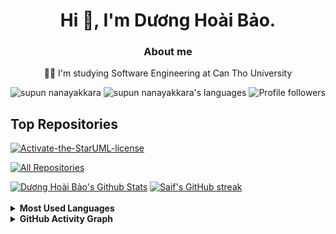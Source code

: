 <h1 align="center">Hi 👋, I'm Dương Hoài Bảo.</h1>
<h3 align="center">About me</h3>
<p align="center">
👨‍🎓 I'm studying Software Engineering at Can Tho University
</p>

<p align="center"> 
 <img src="https://komarev.com/ghpvc/?username=dhoaibao&label=Profile%20views&color=blueviolet&style=flat" alt="supun nanayakkara" /> 
 <img src="https://img.shields.io/badge/Use To Code-C | Java | Javascript | Node | Vue | Git -green.svg" alt="supun nanayakkara's languages" />
 <img alt="Profile followers" src="https://img.shields.io/github/followers/dhoaibao">
</p>


## Top Repositories
[![Activate-the-StarUML-license](https://github-readme-stats.vercel.app/api/pin/?username=dhoaibao&repo=Activate-the-StarUML-license&border_color=7F3FBF&bg_color=0D1117&title_color=C9D1D9&text_color=8B949E&icon_color=7F3FBF)](https://github.com/dhoaibao/Activate-the-StarUML-license) 

<p align="left">
  <a href="https://github.com/dhoaibao?tab=repositories" target="_blank"><img alt="All Repositories" title="All Repositories" src="https://img.shields.io/badge/-All%20Repos-2962FF?style=for-the-badge&logo=koding&logoColor=white"/></a>
</p>


<a> 
  <a href="https://github.com/dhoaibao"><img alt="Dương Hoài Bảo's Github Stats" src="https://denvercoder1-github-readme-stats.vercel.app/api?username=dhoaibao&show_icons=true&count_private=true&theme=react&border_color=7F3FBF&bg_color=0D1117&title_color=F85D7F&icon_color=F8D866" /></a>
  <a href="https://github.com/dhoaibao"><img src="https://github-readme-streak-stats.herokuapp.com/?user=dhoaibao&theme=radical&border=7F3FBF&background=0D1117" alt="Saif's GitHub streak"/></a>
  <br> <br>
</a>

<details>
  <summary><b>Most Used Languages</b></summary><br>
  <p align="left">
    <a href="https://github.com/dhoaibao">
     <img alt="Dương Hoài Bảo's Top Languages" src="https://denvercoder1-github-readme-stats.vercel.app/api/top-langs/?username=dhoaibao&langs_count=8&layout=compact&theme=react&border_color=7F3FBF&bg_color=0D1117&title_color=F85D7F&icon_color=F8D866"/>
    </a>
  </p>
</details>

<details>
  <summary><b>GitHub Activity Graph</b></summary><br>
 
  ![Dương Hoài Bảo's Graph](https://github-readme-activity-graph.vercel.app/graph?username=dhoaibao&custom_title=Dương%20Hoài%20Bảo's%20GitHub%20Activity%20Graph&bg_color=0D1117&color=7F3FBF&line=7F3FBF&point=7F3FBF&area_color=FFFFFF&title_color=FFFFFF&area=true)
</details>
